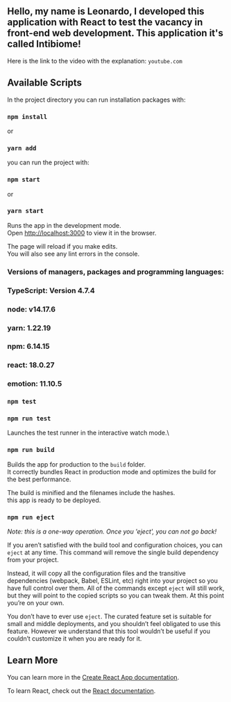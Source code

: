 
## Hello, my name is Leonardo, I developed this application with React to test the vacancy in front-end web development. This application it's called Intibiome!
Here is the link to the video with the explanation:
`youtube.com`

## Available Scripts

In the project directory you can run installation packages with:

### `npm install`
or
### `yarn add`

you can run the project with:

### `npm start`
or
### `yarn start`

Runs the app in the development mode.\
Open [http://localhost:3000](http://localhost:3000) to view it in the browser.

The page will reload if you make edits.\
You will also see any lint errors in the console.

### Versions of managers, packages and programming languages:
### TypeScript: Version 4.7.4
### node: v14.17.6
### yarn: 1.22.19
### npm: 6.14.15
### react: 18.0.27
### emotion: 11.10.5

### `npm test`
### `npm run test`

Launches the test runner in the interactive watch mode.\

### `npm run build`

Builds the app for production to the `build` folder.\
It correctly bundles React in production mode and optimizes the build for the best performance.

The build is minified and the filenames include the hashes.\
this app is ready to be deployed.

### `npm run eject`

*Note: this is a one-way operation. Once you 'eject', you can not go back!*

If you aren’t satisfied with the build tool and configuration choices, you can `eject` at any time. This command will remove the single build dependency from your project.

Instead, it will copy all the configuration files and the transitive dependencies (webpack, Babel, ESLint, etc) right into your project so you have full control over them. All of the commands except `eject` will still work, but they will point to the copied scripts so you can tweak them. At this point you’re on your own.

You don’t have to ever use `eject`. The curated feature set is suitable for small and middle deployments, and you shouldn’t feel obligated to use this feature. However we understand that this tool wouldn’t be useful if you couldn’t customize it when you are ready for it.

## Learn More

You can learn more in the [Create React App documentation](https://facebook.github.io/create-react-app/docs/getting-started).

To learn React, check out the [React documentation](https://reactjs.org/).
